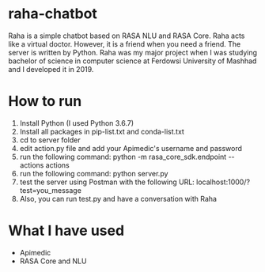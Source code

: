 # raha-chatbot
Raha is a simple chatbot based on RASA NLU and RASA Core. Raha acts like a virtual doctor. However, it is a friend when you need a friend. The server is written by Python. Raha was my major project when I was studying bachelor of science in computer science at Ferdowsi University of Mashhad and I developed it in 2019.

# How to run

1. Install Python (I used Python 3.6.7)
2. Install all packages in pip-list.txt and conda-list.txt
3. cd to server folder
4. edit action.py file and add your Apimedic's username and password
5. run the following command: python -m rasa_core_sdk.endpoint --actions actions
6. run the following command: python server.py
7. test the server using Postman with the following URL: localhost:1000/?test=you_message
8. Also, you can run test.py and have a conversation with Raha

# What I have used

- Apimedic
- RASA Core and NLU
